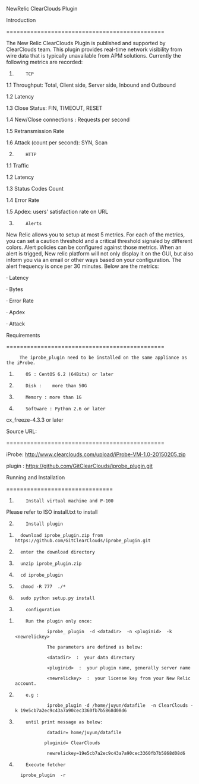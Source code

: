 
NewRelic ClearClouds Plugin

Introduction

==============================================

The New Relic ClearClouds Plugin is published and supported by ClearClouds team. This plugin provides real-time network visibility from wire data that is typically unavailable from APM solutions. Currently the following metrics are recorded:

1.         TCP

1.1          Throughput: Total, Client side, Server side, Inbound and Outbound

1.2          Latency

1.3          Close Status: FIN, TIMEOUT, RESET

1.4          New/Close connections : Requests per second

1.5          Retransmission Rate

1.6          Attack (count per second): SYN, Scan

2.         HTTP 

1.1          Traffic

1.2          Latency

1.3          Status Codes Count

1.4          Error Rate

1.5          Apdex: users' satisfaction rate on URL

3.         Alerts

New Relic allows you to setup at most 5 metrics. For each of the metrics, you can set a caution threshold and a critical threshold signaled by different colors. Alert policies can be configured against those metrics. When an alert is trigged, New relic platform will not only display it on the GUI, but also inform you via an email or other ways based on your configuration. The alert frequency is once per 30 minutes. Below are the metrics:

·         Latency

·         Bytes

·         Error Rate

·         Apdex

·         Attack

Requirements

==============================================

         The iprobe_plugin need to be installed on the same appliance as the iProbe. 

1.         OS : CentOS 6.2 (64Bits) or later

2.         Disk :    more than 50G

3.         Memory : more than 1G

4.         Software : Python 2.6 or later

cx_freeze-4.3.3 or later

Source URL:

==============================================

iProbe:  http://www.clearclouds.com/upload/iProbe-VM-1.0-20150205.zip

plugin :  https://github.com/GitClearClouds/iprobe_plugin.git

Running and Installation

===============================

1.         Install virtual machine and P-100

Please refer to ISO install.txt to install 

2.         Install plugin

1)       download iprobe_plugin.zip from https://github.com/GitClearClouds/iprobe_plugin.git

2)       enter the download directory

3)       unzip iprobe_plugin.zip

4)       cd iprobe_plugin

5)       chmod -R 777  ./*

6)       sudo python setup.py install

3.         configuration

1)         Run the plugin only once:

                   iprobe_ plugin  -d <datadir>  -n <pluginid>  -k <newrelickey>

                   The parameters are defined as below:

                   <datadir>  :  your data directory

                   <pluginid>  :  your plugin name, generally server name

                   <newrelickey>  :  your license key from your New Relic account.

2)         e.g :

                   iprobe_plugin -d /home/juyun/datafile  -n ClearClouds -k 19e5cb7a2ec9c43a7a90cec3360fb7b5868d08d6

3)         until print message as below:

                   datadir= home/juyun/datafile

                  pluginid= ClearClouds

                   newrelickey=19e5cb7a2ec9c43a7a90cec3360fb7b5868d08d6

4.         Execute fetcher

         iprobe_plugin  -r

 

 

 
